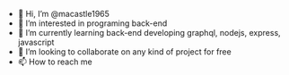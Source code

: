 - 👋 Hi, I’m @macastle1965
- 👀 I’m interested in programing back-end 
- 🌱 I’m currently learning back-end developing graphql, nodejs, express, javascript 
- 💞️ I’m looking to collaborate on any kind of project for free
- 📫 How to reach me 

<!---
macastle1965/macastle1965 is a ✨ special ✨ repository because its `README.md` (this file) appears on your GitHub profile.
You can click the Preview link to take a look at your changes.
--->
